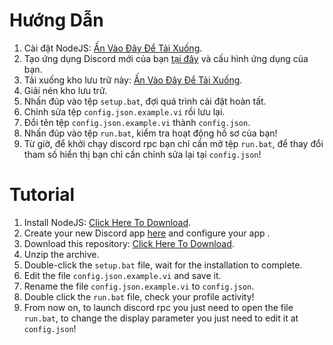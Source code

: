 # Hướng Dẫn
1. Cài đặt NodeJS: [Ấn Vào Đây Để Tải Xuống](https://nodejs.org/dist/v14.17.3/node-v14.17.3-x64.msi "NodeJS v14.17.3").
2. Tạo ứng dụng Discord mới của bạn [tại đây](https://github.com/ndbiaw/discord-rpc/archive/refs/heads/main.zip "Discord Developer Portal") và cấu hình ứng dụng của bạn.
3. Tải xuống kho lưu trữ này: [Ấn Vào Đây Để Tải Xuống](https://github.com/ndbiaw/discord-rpc/archive/refs/heads/main.zip "ndbiaw discord rpc").
4. Giải nén kho lưu trữ.
5. Nhấn đúp vào tệp `setup.bat`, đợi quá trình cài đặt hoàn tất.
6. Chỉnh sửa tệp `config.json.example.vi` rồi lưu lại.
7. Đổi tên tệp `config.json.example.vi` thành `config.json`.
8. Nhấn đúp vào tệp `run.bat`, kiểm tra hoạt động hồ sơ của bạn!
9. Từ giờ, để khởi chạy discord rpc bạn chỉ cần mở tệp `run.bat`, để thay đổi tham số hiển thị bạn chỉ cần chỉnh sửa lại tại `config.json`!
# Tutorial
1. Install NodeJS: [Click Here To Download](https://nodejs.org/dist/v14.17.3/node-v14.17.3-x64.msi "NodeJS v14.17.3").
2. Create your new Discord app [here](https://github.com/ndbiaw/discord-rpc/archive/refs/heads/main.zip "Discord Developer Portal") and configure your app .
3. Download this repository: [Click Here To Download](https://github.com/ndbiaw/discord-rpc/archive/refs/heads/main.zip "ndbiaw discord rpc").
4. Unzip the archive.
5. Double-click the `setup.bat` file, wait for the installation to complete.
6. Edit the file `config.json.example.vi` and save it.
7. Rename the file `config.json.example.vi` to `config.json`.
8. Double click the `run.bat` file, check your profile activity!
9. From now on, to launch discord rpc you just need to open the file `run.bat`, to change the display parameter you just need to edit it at `config.json`!
